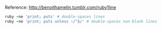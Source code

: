 Reference: http://benoithamelin.tumblr.com/ruby1line

```ruby
ruby -ne 'print; puts' # double-spaces lines
ruby -ne 'print; puts unless ~/^$/' # double-spaces non-blank lines
```
